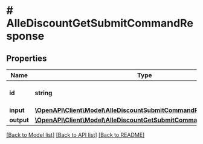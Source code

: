 # # AlleDiscountGetSubmitCommandResponse

## Properties

Name | Type | Description | Notes
------------ | ------------- | ------------- | -------------
**id** | **string** | The id of the command. | [optional]
**input** | [**\OpenAPI\Client\Model\AlleDiscountSubmitCommandResponseInput**](AlleDiscountSubmitCommandResponseInput.md) |  | [optional]
**output** | [**\OpenAPI\Client\Model\AlleDiscountGetSubmitCommandResponseOutput**](AlleDiscountGetSubmitCommandResponseOutput.md) |  | [optional]

[[Back to Model list]](../../README.md#models) [[Back to API list]](../../README.md#endpoints) [[Back to README]](../../README.md)
